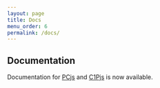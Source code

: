 ```yaml
---
layout: page
title: Docs
menu_order: 6
permalink: /docs/
---
```


Documentation
---

Documentation for [PCjs](/docs/pcjs/) and [C1Pjs](/docs/c1pjs/) is now available.
